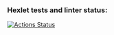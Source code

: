### Hexlet tests and linter status:
[![Actions Status](https://github.com/dimidroll450/frontend-project-lvl3/workflows/hexlet-check/badge.svg)](https://github.com/dimidroll450/frontend-project-lvl3/actions)